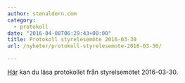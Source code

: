 ```yaml
---
author: stenaldern.com
category:
  - protokoll
date: "2016-04-08T06:29:43+00:00"
title: Protokoll styrelesemöte 2016-03-30
url: /nyheter/protokoll-styrelesemote-2016-03-30/

---
```

[Här](/wp-content/uploads/2016/04/Protokoll_styrelsemote_20160330.pdf "Protokoll") kan du läsa protokollet från styrelsemötet 2016-03-30.
